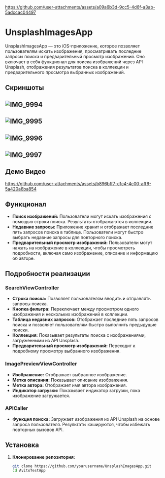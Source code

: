 
https://github.com/user-attachments/assets/a09a6b3d-9cc5-4d6f-a3ab-5adccac04497
# UnsplashImagesApp

UnsplashImagesApp — это iOS-приложение, которое позволяет пользователям искать изображения, просматривать последние запросы поиска и предварительный просмотр изображений. Оно включает в себя функционал для поиска изображений через API Unsplash, отображения результатов поиска в коллекции и предварительного просмотра выбранных изображений.


## Скриншоты
![IMG_9994](https://github.com/user-attachments/assets/79cf2a07-0659-4aed-9f50-70ed8314d60c)
---------------------------------------
![IMG_9995](https://github.com/user-attachments/assets/c9a2d2f2-512c-44cd-a25d-b2ad20bb70f3)
---------------------------------------
![IMG_9996](https://github.com/user-attachments/assets/85a5b544-8ffe-409d-b6c1-49b100cfbaff)
---------------------------------------
![IMG_9997](https://github.com/user-attachments/assets/43e1d962-74a6-4e88-a3b8-1d3bf1fa4967)
---------------------------------------

## Демо Видео

https://github.com/user-attachments/assets/b896bff7-c1c4-4c00-aff6-5a420a6ba854


## Функционал

- **Поиск изображений:** Пользователи могут искать изображения с помощью строки поиска. Результаты отображаются в коллекции.
- **Недавние запросы:** Приложение хранит и отображает последние пять запросов поиска в таблице. Пользователи могут быстро выбрать недавние запросы для повторного поиска.
- **Предварительный просмотр изображений:** Пользователи могут нажать на изображение в коллекции, чтобы просмотреть подробности, включая само изображение, описание и информацию об авторе.

## Подробности реализации

### SearchViewController

- **Строка поиска:** Позволяет пользователям вводить и отправлять запросы поиска.
- **Кнопка фильтра:** Переключает между просмотром одного изображения и нескольких изображений в коллекции.
- **Таблица недавних запросов:** Отображает последние пять запросов поиска и позволяет пользователям быстро выполнить предыдущие поиски.
- **Коллекция:** Показывает результаты поиска с изображениями, загруженными из API Unsplash.
- **Предварительный просмотр изображений:** Переходит к подробному просмотру выбранного изображения.

### ImagePreviewViewController

- **Изображение:** Отображает выбранное изображение.
- **Метка описания:** Показывает описание изображения.
- **Метка автора:** Отображает имя автора изображения.
- **Индикатор загрузки:** Показывает индикатор загрузки, пока изображение загружается.

### APICaller

- **Функция поиска:** Загружает изображения из API Unsplash на основе запроса пользователя. Результаты кэшируются, чтобы избежать повторных вызовов API.

## Установка

1. **Клонирование репозитория:**
   ```bash
   git clone https://github.com/yourusername/UnsplashImagesApp.git
   cd AvitoTestApp
